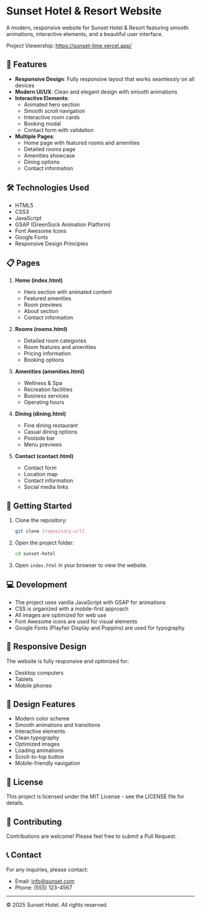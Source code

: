 # Sunset Hotel & Resort Website

A modern, responsive website for Sunset Hotel & Resort featuring smooth animations, interactive elements, and a beautiful user interface.

Project Viewership: https://sunset-lime.vercel.app/

## 🌟 Features

- **Responsive Design**: Fully responsive layout that works seamlessly on all devices
- **Modern UI/UX**: Clean and elegant design with smooth animations
- **Interactive Elements**: 
  - Animated hero section
  - Smooth scroll navigation
  - Interactive room cards
  - Booking modal
  - Contact form with validation
- **Multiple Pages**:
  - Home page with featured rooms and amenities
  - Detailed rooms page
  - Amenities showcase
  - Dining options
  - Contact information

## 🛠️ Technologies Used

- HTML5
- CSS3
- JavaScript
- GSAP (GreenSock Animation Platform)
- Font Awesome Icons
- Google Fonts
- Responsive Design Principles

## 📋 Pages

1. **Home (index.html)**
   - Hero section with animated content
   - Featured amenities
   - Room previews
   - About section
   - Contact information

2. **Rooms (rooms.html)**
   - Detailed room categories
   - Room features and amenities
   - Pricing information
   - Booking options

3. **Amenities (amenities.html)**
   - Wellness & Spa
   - Recreation facilities
   - Business services
   - Operating hours

4. **Dining (dining.html)**
   - Fine dining restaurant
   - Casual dining options
   - Poolside bar
   - Menu previews

5. **Contact (contact.html)**
   - Contact form
   - Location map
   - Contact information
   - Social media links

## 🚀 Getting Started

1. Clone the repository:
   ```bash
   git clone [repository-url]
   ```

2. Open the project folder:
   ```bash
   cd sunset-hotel
   ```

3. Open `index.html` in your browser to view the website.

## 💻 Development

- The project uses vanilla JavaScript with GSAP for animations
- CSS is organized with a mobile-first approach
- All images are optimized for web use
- Font Awesome icons are used for visual elements
- Google Fonts (Playfair Display and Poppins) are used for typography

## 📱 Responsive Design

The website is fully responsive and optimized for:
- Desktop computers
- Tablets
- Mobile phones

## 🎨 Design Features

- Modern color scheme
- Smooth animations and transitions
- Interactive elements
- Clean typography
- Optimized images
- Loading animations
- Scroll-to-top button
- Mobile-friendly navigation

## 📄 License

This project is licensed under the MIT License - see the LICENSE file for details.

## 👥 Contributing

Contributions are welcome! Please feel free to submit a Pull Request.

## 📞 Contact

For any inquiries, please contact:
- Email: info@sunset.com
- Phone: (555) 123-4567

---

© 2025 Sunset Hotel. All rights reserved. 
